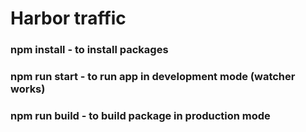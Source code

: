 # Harbor traffic

### npm install - to install packages
### npm run start - to run app in development mode (watcher works)
### npm run build - to build package in production mode

